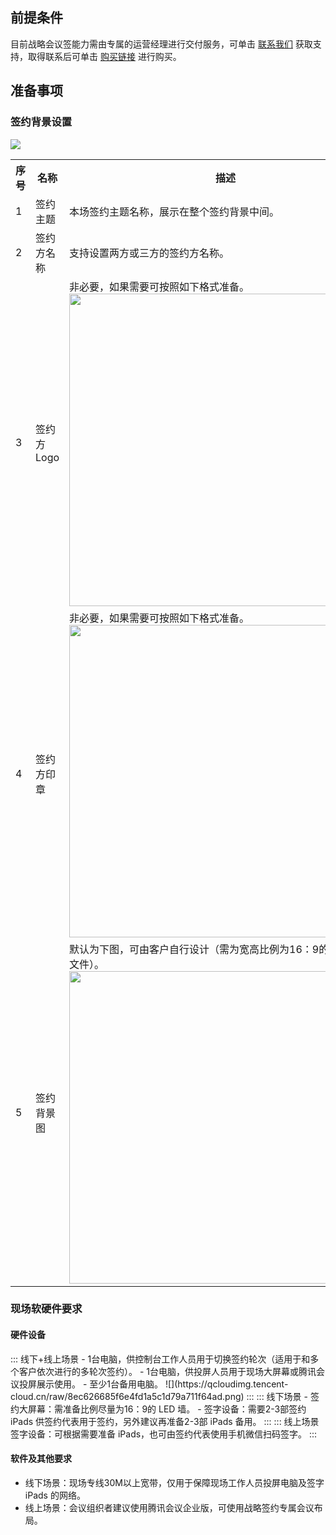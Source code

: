 ## 前提条件
目前战略会议签能力需由专属的运营经理进行交付服务，可单击 [联系我们](https://cloud.tencent.com/document/product/1323/59638) 获取支持，取得联系后可单击 [购买链接](https://buy.cloud.tencent.com/cloudmeeting) 进行购买。

## 准备事项
### 签约背景设置
![](https://qcloudimg.tencent-cloud.cn/raw/f488bccc65fc8ae027af295d310f4f33.png)
<table>
   <tr>
      <th width="0%" >序号</td>
      <th width="0%" >名称</td>
      <th width="0%" >描述</td>
   </tr>
   <tr>
      <td>1</td>
      <td>签约主题</td>
      <td>本场签约主题名称，展示在整个签约背景中间。</td>
   </tr>
   <tr>
      <td>2</td>
      <td>签约方名称</td>
      <td>支持设置两方或三方的签约方名称。</td>
   </tr>
   <tr>
      <td>3</td>
      <td>签约方 Logo</td>
      <td>非必要，如果需要可按照如下格式准备。<br>
<img style="width:500px; max-width: inherit;" src="https://qcloudimg.tencent-cloud.cn/raw/2af2c55282963ef2ffe163ca52652772.png" /></td>
   </tr>
   <tr>
      <td>4</td>
      <td>签约方印章</td>
      <td>非必要，如果需要可按照如下格式准备。<br>
<img style="width:500px; max-width: inherit;" src="https://qcloudimg.tencent-cloud.cn/raw/694df5ba8ad91ee40d77a7d67f54cdd0.png" /></td>
   </tr>
   <tr>
      <td>5</td>
      <td>签约背景图</td>
      <td>默认为下图，可由客户自行设计（需为宽高比例为16：9的 .png/.jpg 文件）。<br>
<img style="width:500px; max-width: inherit;" src="https://qcloudimg.tencent-cloud.cn/raw/8b69124e3cb9e92571821720a83671f9.png" /></td>
   </tr>
</table>


### 现场软硬件要求
#### 硬件设备
<dx-tabs>
::: 线下+线上场景
- 1台电脑，供控制台工作人员用于切换签约轮次（适用于和多个客户依次进行的多轮次签约）。
- 1台电脑，供投屏人员用于现场大屏幕或腾讯会议投屏展示使用。
- 至少1台备用电脑。
![](https://qcloudimg.tencent-cloud.cn/raw/8ec626685f6e4fd1a5c1d79a711f64ad.png)
:::
::: 线下场景
- 签约大屏幕：需准备比例尽量为16：9的 LED 墙。
- 签字设备：需要2-3部签约 iPads 供签约代表用于签约，另外建议再准备2-3部 iPads 备用。
:::
::: 线上场景
签字设备：可根据需要准备 iPads，也可由签约代表使用手机微信扫码签字。
:::
</dx-tabs>



#### 软件及其他要求
- 线下场景：现场专线30M以上宽带，仅用于保障现场工作人员投屏电脑及签字 iPads 的网络。
- 线上场景：会议组织者建议使用腾讯会议企业版，可使用战略签约专属会议布局。
